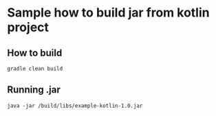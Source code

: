 
# Sample how to build jar from kotlin project


## How to build
```
gradle clean build
```

## Running .jar
```
java -jar /build/libs/example-kotlin-1.0.jar
```